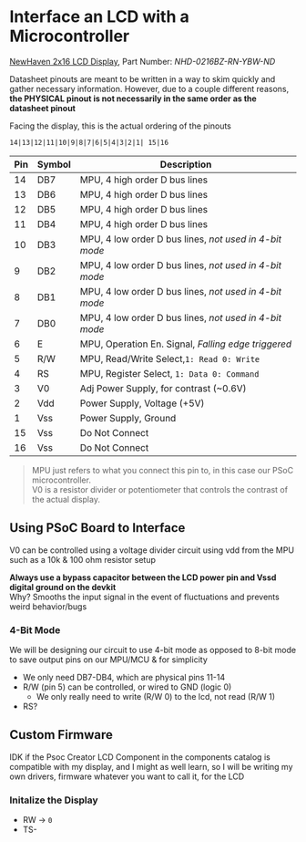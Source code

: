 # Interface an LCD with a Microcontroller
[NewHaven 2x16 LCD Display](./datasheets/NHD_0216BZ_RN_YBW_Datasheet.pdf), 
Part Number: *NHD-0216BZ-RN-YBW-ND*



Datasheet pinouts are meant to be written in a way to skim quickly and 
gather necessary information. However, due to a couple different reasons,
**the PHYSICAL pinout is not necessarily in the same order as the 
datasheet pinout**

Facing the display, this is the actual ordering of the pinouts

`14|13|12|11|10|9|8|7|6|5|4|3|2|1| 15|16`

|Pin| Symbol | Description                                           | 
|---|--------|-------------------------------------------------------|
| 14| DB7    | MPU, 4 high order D bus lines                         |
| 13| DB6    | MPU, 4 high order D bus lines                         |
| 12| DB5    | MPU, 4 high order D bus lines                         |
| 11| DB4    | MPU, 4 high order D bus lines                         |
| 10| DB3    | MPU, 4 low order D bus lines, *not used in 4-bit mode*|
|  9| DB2    | MPU, 4 low order D bus lines, *not used in 4-bit mode*|
|  8| DB1    | MPU, 4 low order D bus lines, *not used in 4-bit mode*|
|  7| DB0    | MPU, 4 low order D bus lines, *not used in 4-bit mode*|
|  6| E      | MPU, Operation En. Signal, *Falling edge triggered*   |
|  5| R/W    | MPU, Read/Write Select,`1: Read 0: Write`             |
|  4| RS     | MPU, Register Select, `1: Data 0: Command`            |
|  3| V0     | Adj Power Supply, for contrast (~0.6V)                | 
|  2| Vdd    | Power Supply, Voltage (+5V)                           |
|  1| Vss    | Power Supply, Ground                                  |
| 15| Vss    | Do Not Connect                                        |
| 16| Vss    | Do Not Connect                                        |

> MPU just refers to what you connect this pin to, in this case our PSoC microcontroller.\
> V0 is a resistor divider or potentiometer that controls the contrast of the actual display.


## Using PSoC Board to Interface

V0 can be controlled using a voltage divider circuit using vdd from the MPU such as a 10k & 100 ohm resistor setup

**Always use a bypass capacitor between the LCD power pin and Vssd digital ground on the devkit**\
Why? Smooths the input signal in the event of fluctuations and prevents weird behavior/bugs

### 4-Bit Mode

We will be designing our circuit to use 4-bit mode as opposed to 8-bit mode to save output pins
on our MPU/MCU & for simplicity  

- We only need DB7-DB4, which are physical pins 11-14
- R/W (pin 5) can be controlled, or wired to GND (logic 0) 
    - We only really need to write (R/W 0) to the lcd, not read (R/W 1)
- RS?

## Custom Firmware

IDK if the Psoc Creator LCD Component in the components catalog is compatible with 
my display, and I might as well learn, so I will be writing my own drivers, firmware
whatever you want to call it, for the LCD

### Initalize the Display 


- RW -> `0`
- TS- 


